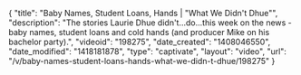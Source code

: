 {
    "title": "Baby Names, Student Loans, Hands | \"What We Didn't Dhue\"",
    "description": "The stories Laurie Dhue didn't...do...this week on the news - baby names, student loans and cold hands (and producer Mike on his bachelor party).",
    "videoid": "198275",
    "date_created": "1408046550",
    "date_modified": "1418181878",
    "type": "captivate",
    "layout": "video",
    "url": "\/v\/baby-names-student-loans-hands-what-we-didn-t-dhue\/198275"
}